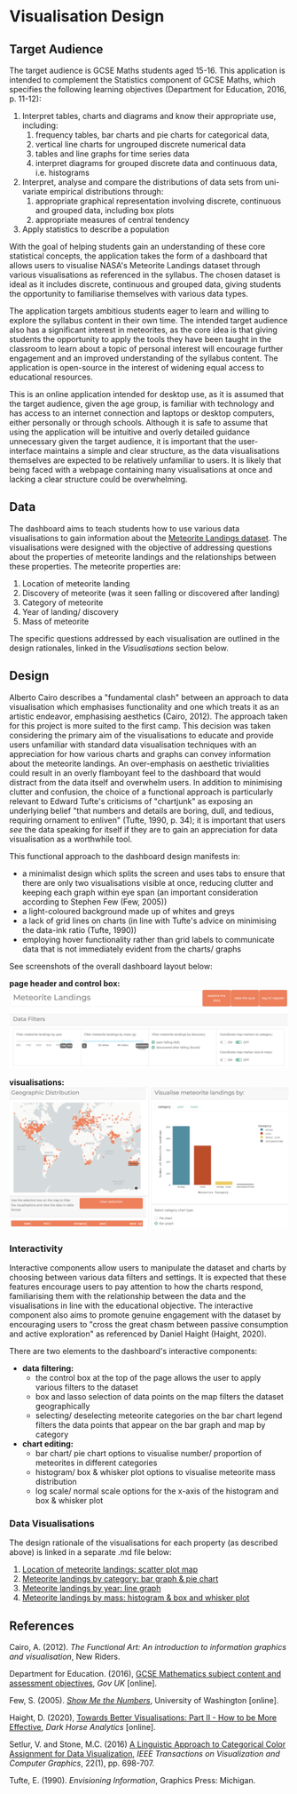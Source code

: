 # Visualisation Design

## Target Audience
The target audience is GCSE Maths students aged 15-16. This application is intended to
complement the Statistics component of GCSE Maths, which specifies the
following learning objectives (Department for Education, 2016, p. 11-12):
1. Interpret tables, charts and diagrams and know their appropriate use, including:
   1. frequency tables, bar charts and pie charts for categorical data,
   2. vertical line charts for ungrouped discrete numerical data
   3. tables and line graphs for time series data 
   4. interpret diagrams for grouped discrete data and continuous data, i.e. histograms
2. Interpret, analyse and compare the distributions of data sets from uni-variate empirical 
distributions through:
   1. appropriate graphical representation involving discrete, continuous and grouped data,
   including box plots
   2. appropriate measures of central tendency
3. Apply statistics to describe a population

With the goal of helping students gain an understanding of these core statistical concepts, the application takes the form of a 
dashboard that allows users to visualise NASA's Meteorite Landings dataset through various visualisations as 
referenced in the syllabus. The chosen dataset is ideal as it includes discrete, continuous and grouped data, 
giving students the opportunity to familiarise themselves with various data types.

The application targets ambitious students eager to learn and willing to explore the syllabus content in their own time.
The intended target audience also has a significant interest in meteorites, as the core idea is that giving students
the opportunity to apply the tools they have been taught in the classroom to learn about a topic of personal interest will
encourage further engagement and an improved understanding of the syllabus content. The application is open-source in the
interest of widening equal access to educational resources.

This is an online application intended for desktop use, as it is assumed that the target audience, given the age group,
is familiar with technology and has access to an internet connection and laptops or desktop computers, either personally or
through schools. Although it is safe to assume that using the application will be intuitive and overly detailed
guidance unnecessary given the target audience, it is important that the user-interface maintains a simple and clear structure, as the data visualisations
themselves are expected to be relatively unfamiliar to users. It is likely that being faced with a webpage containing many visualisations
at once and lacking a clear structure could be overwhelming.

## Data
The dashboard aims to teach students how to use various data visualisations to gain information about the [Meteorite Landings dataset](https://data.nasa.gov/Space-Science/Meteorite-Landings/gh4g-9sfh).
The visualisations were designed with the objective of addressing questions about the properties of meteorite landings and
the relationships between these properties. The meteorite properties are:
1. Location of meteorite landing
2. Discovery of meteorite (was it seen falling or discovered after landing)
3. Category of meteorite
4. Year of landing/ discovery
5. Mass of meteorite

The specific questions addressed by each visualisation are outlined in the design rationales, linked in the *Visualisations* section below.

## Design
Alberto Cairo describes a "fundamental clash" between an approach to data visualisation which emphasises functionality
and one which treats it as an artistic endeavor, emphasising aesthetics (Cairo, 2012). The approach taken for this project is more suited
to the first camp. This decision was taken considering the primary aim of the visualisations to educate and provide users unfamiliar with
standard data visualisation techniques with an appreciation for how various charts and graphs can convey information about the meteorite
landings. An over-emphasis on aesthetic trivialities could result in an overly flamboyant feel to the dashboard that would distract
from the data itself and overwhelm users. In addition to minimising clutter and confusion, the choice of a functional approach is particularly
relevant to Edward Tufte's criticisms of "chartjunk" as exposing an underlying belief "that numbers and details are boring, dull, and tedious,
requiring ornament to enliven" (Tufte, 1990, p. 34); it is important that users *see* the data speaking for itself if they are to gain an appreciation
for data visualisation as a worthwhile tool.

This functional approach to the dashboard design manifests in:
- a minimalist design which splits the screen and uses tabs to ensure that there are only two visualisations visible at once, reducing clutter and keeping each graph within eye span (an important consideration according to Stephen Few (Few, 2005))
- a light-coloured background made up of whites and greys
- a lack of grid lines on charts (in line with Tufte's advice on minimising the data-ink ratio (Tufte, 1990))
- employing hover functionality rather than grid labels to communicate data that is not immediately evident from the charts/ graphs

See screenshots of the overall dashboard layout below:

**page header and control box:**
![](images/page%20header.png)

**visualisations:**
![](images/full%20page.png)

### Interactivity

Interactive components allow users to manipulate the dataset and charts by choosing between various data filters and settings.
It is expected that these features encourage users to pay attention to how the charts respond, familiarising them with the
relationship between the data and the visualisations in line with the educational objective. The interactive component also aims
to promote genuine engagement with the dataset by encouraging users to "cross the great chasm between passive consumption and active
exploration" as referenced by Daniel Haight (Haight, 2020).

There are two elements to the dashboard's interactive components:
- **data filtering:** 
  - the control box at the top of the page allows the user to apply various filters to the dataset
  - box and lasso selection of data points on the map filters the dataset geographically
  - selecting/ deselecting meteorite categories on the bar chart legend filters the data points that appear
  on the bar graph and map by category
- **chart editing:**
  - bar chart/ pie chart options to visualise number/ proportion of meteorites in different categories
  - histogram/ box & whisker plot options to visualise meteorite mass distribution
  - log scale/ normal scale options for the x-axis of the histogram and box & whisker plot

### Data Visualisations
The design rationale of the visualisations for each property (as described above) is linked in a separate .md file below:
1. [Location of meteorite landings: scatter plot map](https://github.com/ucl-comp0035/comp0034-cw1-i-serenaives/blob/master/visualisation%20design/scatter_plot_map.md)
2. [Meteorite landings by category: bar graph & pie chart](https://github.com/ucl-comp0035/comp0034-cw1-i-serenaives/blob/master/visualisation%20design/category_graphs.md)
3. [Meteorite landings by year: line graph](https://github.com/ucl-comp0035/comp0034-cw1-i-serenaives/blob/master/visualisation%20design/year_graph.md)
4. [Meteorite landings by mass: histogram & box and whisker plot](https://github.com/ucl-comp0035/comp0034-cw1-i-serenaives/blob/master/visualisation%20design/mass_graphs.md)

## References

Cairo, A. (2012). *The Functional Art: An introduction to information graphics and visualisation*, New Riders.

Department for Education. (2016), [GCSE Mathematics subject content and assessment objectives](https://assets.publishing.service.gov.uk/government/uploads/system/uploads/attachment_data/file/254441/GCSE_mathematics_subject_content_and_assessment_objectives.pdf), *Gov UK* [online].

Few, S. (2005). *[Show Me the Numbers](https://courses.washington.edu/info424/2007/readings/Show_Me_the_Numbers_v2.pdf)*, University of Washington [online].

Haight, D. (2020), [Towards Better Visualisations: Part II - How to be More Effective](https://www.darkhorseanalytics.com/blog/towards-better-visualizations-part-2), *Dark Horse Analytics* [online].

Setlur, V. and Stone, M.C. (2016) [A Linguistic Approach to Categorical Color Assignment for Data Visualization](https://ieeexplore.ieee.org/abstract/document/7192709), *IEEE Transactions on Visualization and Computer Graphics*, 22(1), pp. 698-707.

Tufte, E. (1990). *Envisioning Information*, Graphics Press: Michigan.

